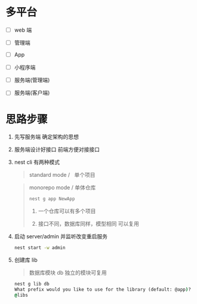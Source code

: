 # 多平台

- [ ]  web 端

- [ ] 管理端

- [ ] App 

- [ ] 小程序端

- [ ] 服务端(管理端)

- [ ] 服务端(客户端)

# 思路步骤

1. 先写服务端 确定架构的思想

2. 服务端设计好接口 前端方便对接接口

3. nest cli 有两种模式
   
   > standard mode /   单个项目
   
   > monorepo mode / 单体仓库
   > 
   > ```cmd
   > nest g app NewApp
   > ```
   > 
   > 1. 一个仓库可以有多个项目
   > 
   > 2. 接口不同，数据库同样，模型相同 可以复用

4. 启动 server/admin 并监听改变重启服务
   
   ```cmd
   nest start -w admin 
   ```

5. 创建库 lib 
   
   > 数据库模块 db 独立的模块可复用
   
   ```cmd
   nest g lib db 
   What prefix would you like to use for the library (default: @app)?
   @libs
   ```
   
   
